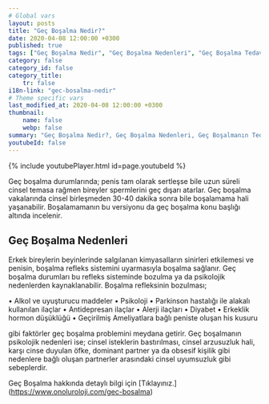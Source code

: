 ```yaml
---
# Global vars
layout: posts
title: "Geç Boşalma Nedir?"
date: 2020-04-08 12:00:00 +0300
published: true
tags: ["Geç Boşalma Nedir", "Geç Boşalma Nedenleri", "Geç Boşalma Tedavi", "Geç Boşalma Nedeni", "Geç Boşalma", "Geç Boşalma Sebebi", "Geç Boşalma Çözüm", "Geç Boşalma Avantajları", "boşalamama" ]
category: false
category_id: false
category_title:
    tr: false
i18n-link: "gec-bosalma-nedir"
# Theme specific vars
last_modified_at: 2020-04-08 12:00:00 +0300
thumbnail:
    name: false
    webp: false
summary: "Geç Boşalma Nedir?, Geç Boşalma Nedenleri, Geç Boşalmanın Tedavisi, Geç Boşalma Neden olur, Geç Boşalma, Geç Boşalma Sebepleri, Geç Boşalma Çözümü, Geç Boşalma Avantajları, Geç Boşalma Dezavantajları , Cinsellik"
youtubeId: false
---
```

{% include youtubePlayer.html id=page.youtubeId %}




Geç boşalma durumlarında; penis tam olarak sertleşse bile uzun süreli cinsel temasa rağmen bireyler spermlerini geç dışarı atarlar. Geç boşalma vakalarında cinsel birleşmeden 30-40 dakika sonra bile boşalamama hali yaşanabilir.  Boşalamamanın bu versiyonu da geç boşalma konu başlığı altında incelenir.

## Geç Boşalma Nedenleri

Erkek bireylerin beyinlerinde salgılanan kimyasalların sinirleri etkilemesi ve penisin, boşalma refleks sistemini uyarmasıyla boşalma sağlanır. Geç boşalma durumları bu refleks sisteminde bozulma ya da psikolojik nedenlerden kaynaklanabilir. Boşalma refleksinin bozulması;

•	Alkol ve uyuşturucu maddeler
•	Psikoloji
•	Parkinson hastalığı ile alakalı kullanılan ilaçlar
•	Antidepresan ilaçlar
•	Alerji ilaçları
•	Diyabet
•	Erkeklik hormon düşüklüğü
•	Geçirilmiş Ameliyatlara bağlı peniste oluşan his kusuru

gibi faktörler geç boşalma problemini meydana getirir. Geç boşalmanın psikolojik nedenleri ise; cinsel isteklerin bastırılması, cinsel arzusuzluk hali, karşı cinse duyulan öfke, dominant partner ya da obsesif kişilik gibi nedenlere bağlı oluşan partnerler arasındaki cinsel uyumsuzluk gibi sebeplerdir.



Geç Boşalma hakkında detaylı bilgi için [Tıklayınız.] (https://www.onoluroloji.com/gec-bosalma)
